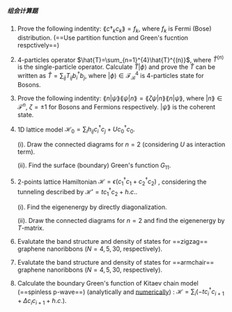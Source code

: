 ##### 组会计算题

1. Prove the following indentity: $\lang c\dagger_{k}c_{k}\rang=f_k$, where $f_k$ is Fermi (Bose) distribution. (==Use partition function and Green's fucntion respctively==)

2. 4-particles operator $\hat{T}=\sum_{n=1}^{4}\hat{T}^{(n)}$, where $\hat{T}^{(n)}$ is the single-particle operator. Calculate $\hat{T}|\phi\rangle$ and prove the $\hat{T}$ can be written as $\hat{T}=\sum_{ij}T_{ij}b^\dagger_ib_j$, where $|\phi\rangle\in\mathcal{F_B}^4$ is 4-particles  state for Bosons.

3. Prove the following indentity: $\lang n|\psi\rang\lang \psi|n\rang=\lang \zeta\psi|n\rang\lang n|\psi\rang$, where $| n\rang\in\mathcal{F}^n$, $\zeta=\pm1$ for Bosons and Fermions respectively. $|\psi\rang$ is the coherent state.

4. 1D lattice model $\mathcal{H}_0=\sum_{i}h_{ij} c^\dagger_ic_j+Uc^\dagger_0c_0.$

   (i). Draw the connected diagrams for $n=2$ (considering $U$ as interaction term).

   (ii). Find the surface (boundary) Green's function $G_{11}$. 

5. 2-points lattice Hamiltonian $\mathcal{H}=\epsilon\left(c^\dagger_1c_1+c^\dagger_2c_2\right)$ , considering the tunneling described by $\mathcal{H}'=tc^\dagger_1c_2+h.c.$. 

   (i). Find the eigenenergy by directly diagonalization.

   (ii).  Draw the connected diagrams for $n=2$ and find the eigenenergy by $T$-matrix.

6. Evalutate the band structure and density of states for ==zigzag== graphene nanoribbons ($N=4,5,30,$ respectively).

7. Evalutate the band structure and density of states for ==armchair== graphene nanoribbons ($N=4,5,30,$ respectively).

8. Calculate the boundary Green's function of Kitaev chain model (==spinless p-wave==) (analytically and <u>numerically</u>) : $\mathcal{H}=\sum_{i}\left(-tc^\dagger_ic_{i+1}+\Delta c_ic_{i+1}+h.c.\right)$.


